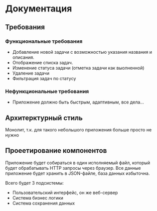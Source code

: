 # Документация

## Требования

### Функциональные требования

- Добавление новой задачи с возможностью указания названия и описания.
- Отображение списка задач.
- Изменение статуса задачи (отметка задачи как выолненной)
- Удаление задачи
- Фильтрация задач по статусу

### Нефункциональные требования

- Приложение должно быть быстрым, адаптивным, все дела...

## Архитерктурный стиль

Монолит, т.к. для такого небольшого приложения больше просто не нужно

## Проеетирование компонентов

Приложение будет собираться в один исполняемый файл, который будет обрабатывать HTTP запросы через браузер. Все данные приложение будет хранить в JSON-файле, база данных избыточна.

Всего будет 3 подсистемы:

- Пользовательский интерфейс, он же веб-сервер
- Система бизнес логики
- Система сохранения данных

